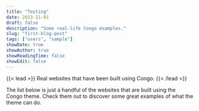 ```yaml
---
title: "Testing"
date: 2023-11-01
draft: false
description: "Some real-life Congo examples."
slug: "first-blog-post"
tags: ["users", "sample"]
showDate: true
showAuthor: true
showReadingTime: false
showEdit: false
---
```


{{< lead >}}
Real websites that have been built using Congo.
{{< /lead >}}

The list below is just a handful of the websites that are built using the Congo theme. Check them out to discover some great examples of what the theme can do.
